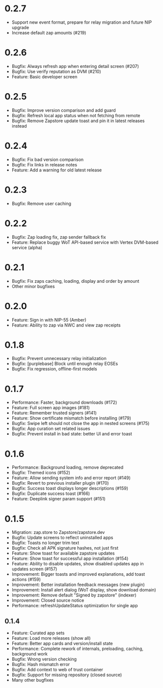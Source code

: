 # 0.2.7

  - Support new event format, prepare for relay migration and future NIP upgrade
  - Increase default zap amounts (#219)

# 0.2.6

  - Bugfix: Always refresh app when entering detail screen (#207)
  - Bugfix: Use verify reputation as DVM (#210)
  - Feature: Basic developer screen

# 0.2.5

  - Bugfix: Improve version comparison and add guard
  - Bugfix: Refresh local app status when not fetching from remote
  - Bugfix: Remove Zapstore update toast and pin it in latest releases instead

# 0.2.4

  - Bugfix: Fix bad version comparison
  - Bugfix: Fix links in release notes
  - Feature: Add a warning for old latest release

# 0.2.3

  - Bugfix: Remove user caching

# 0.2.2

  - Bugfix: Zap loading fix, zap sender fallback fix
  - Feature: Replace buggy WoT API-based service with Vertex DVM-based service (alpha)

# 0.2.1

  - Bugfix: Fix zaps caching, loading, display and order by amount
  - Other minor bugfixes

# 0.2.0

  - Feature: Sign in with NIP-55 (Amber)
  - Feature: Ability to zap via NWC and view zap receipts

# 0.1.8

  - Bugfix: Prevent unnecessary relay initialization
  - Bugfix: [purplebase] Block until enough relay EOSEs
  - Bugfix: Fix regression, offline-first models

# 0.1.7

  - Performance: Faster, background downloads (#172)
  - Feature: Full screen app images (#181)
  - Feature: Remember trusted signers (#141)
  - Feature: Show certificate mismatch before installing (#179)
  - Bugfix: Swipe left should not close the app in nested screens (#175)
  - Bugfix: App curation set related issues
  - Bugfix: Prevent install in bad state: better UI and error toast

# 0.1.6
  
  - Performance: Background loading, remove deprecated
  - Bugfix: Themed icons (#152)
  - Feature: Allow sending system info and error report (#149)
  - Bugfix: Revert to previous installer plugin (#170)
  - Bugfix: Success toast displays longer descriptions (#159)
  - Bugfix: Duplicate success toast (#166)
  - Feature: Deeplink signer param support (#151)

# 0.1.5

  - Migration: zap.store to Zapstore/zapstore.dev
  - Bugfix: Update screens to reflect uninstalled apps
  - Bugfix: Toasts no longer trim text
  - Bugfix: Check all APK signature hashes, not just first
  - Feature: Show toast for available zapstore updates
  - Feature: Show toast for successful app installation (#154)
  - Feature: Ability to disable updates, show disabled updates app in updates screen (#157)
  - Improvement: Bigger toasts and improved explanations, add toast actions (#159)
  - Improvement: Better installation feedback messages (new plugin)
  - Improvement: Install alert dialog (WoT display, show download domain)
  - Improvement: Remove default "Signed by zapstore" (indexer)
  - Improvement: Closed source notice
  - Performance: refreshUpdateStatus optimization for single app

## 0.1.4

  - Feature: Curated app sets
  - Feature: Load more releases (show all)
  - Feature: Better app cards and version/install state
  - Performance: Complete rework of internals, preloading, caching, background work
  - Bugfix: Wrong version checking
  - Bugfix: Hash mismatch error
  - Bugfix: Add context to web of trust container
  - Bugfix: Support for missing repository (closed source)
  - Many other bugfixes